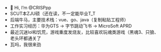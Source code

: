 - 👋 Hi, I’m @CRISPpp
- SCUT本ZJU硕（还在读，不一定能毕业T_T
- 后端牛马，主要技术栈：vue、go、java（复制粘贴工程师）
- 工作实习经历：华为GTS -> 字节跳动飞书 -> MicroSoft APRD
- 最近沉迷lol和饥荒，游戏重度发烧友，比较喜欢玩魂类游戏（黑魂3、只狼、老头环都通关了
- 瓦吗，我很来劲

<!---
CRISPpp/CRISPpp is a ✨ special ✨ repository because its `README.md` (this file) appears on your GitHub profile.
You can click the Preview link to take a look at your changes.
--->
